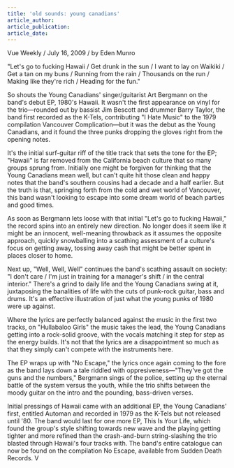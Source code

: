 ```yaml
---
title: 'old sounds: young canadians'
article_author:
article_publication:
article_date:
---
```

Vue Weekly / July 16, 2009 / by Eden Munro  
  
"Let's go to fucking Hawaii / Get drunk in the sun / I want to lay on Waikiki / Get a tan on my buns / Running from the rain / Thousands on the run / Making like they're rich / Heading for the fun."  
  
So shouts the Young Canadians' singer/guitarist Art Bergmann on the band's debut EP, 1980's Hawaii. It wasn't the first appearance on vinyl for the trio&mdash;rounded out by bassist Jim Bescott and drummer Barry Taylor, the band first recorded as the K-Tels, contributing "I Hate Music" to the 1979 compilation Vancouver Complication&mdash;but it was the debut as the Young Canadians, and it found the three punks dropping the gloves right from the opening notes.  
  
It's the initial surf-guitar riff of the title track that sets the tone for the EP; "Hawaii" is far removed from the California beach culture that so many groups sprung from. Initially one might be forgiven for thinking that the Young Canadians mean well, but can't quite hit those clean and happy notes that the band's southern cousins had a decade and a half earlier. But the truth is that, springing forth from the cold and wet world of Vancouver, this band wasn't looking to escape into some dream world of beach parties and good times.  
  
As soon as Bergmann lets loose with that initial "Let's go to fucking Hawaii," the record spins into an entirely new direction. No longer does it seem like it might be an innocent, well-meaning throwback as it assumes the opposite approach, quickly snowballing into a scathing assessment of a culture's focus on getting away, tossing away cash that might be better spent in places closer to home.  
  
Next up, "Well, Well, Well" continues the band's scathing assault on society: "I don't care / I'm just in training for a manager's shift / in the central interior." There's a grind to daily life and the Young Canadians swing at it, juxtaposing the banalities of life with the cuts of punk-rock guitar, bass and drums. It's an effective illustration of just what the young punks of 1980 were up against.  
  
Where the lyrics are perfectly balanced against the music in the first two tracks, on "Hullabaloo Girls" the music takes the lead, the Young Canadians getting into a rock-solid groove, with the vocals matching it step for step as the energy builds. It's not that the lyrics are a disappointment so much as that they simply can't compete with the instruments here.  
  
The EP wraps up with "No Escape," the lyrics once again coming to the fore as the band lays down a tale riddled with oppresiveness&mdash;"They've got the guns and the numbers," Bergmann sings of the police, setting up the eternal battle of the system versus the youth, while the trio shifts between the moody guitar on the intro and the pounding, bass-driven verses.  
  
Initial pressings of Hawaii came with an additional EP, the Young Canadians' first, entitled Automan and recorded in 1979 as the K-Tels but not released until '80. The band would last for one more EP, This Is Your Life, which found the group's style shifting towards new wave and the playing getting tighter and more refined than the crash-and-burn string-slashing the trio blasted through Hawaii's four tracks with. The band's entire catalogue can now be found on the compilation No Escape, available from Sudden Death Records. V  

